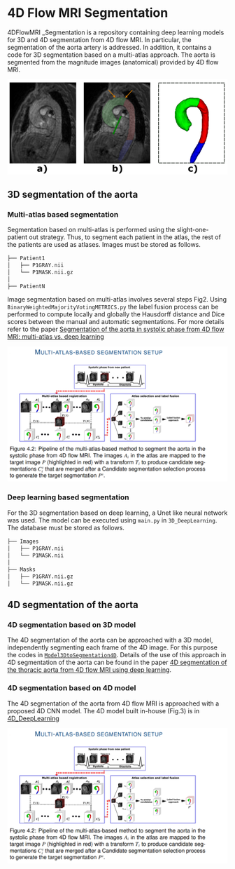 # 4D Flow MRI Segmentation
4DFlowMRI _Segmentation is a repository containing deep learning models for 3D and 4D segmentation from 4D flow MRI. In particular, the segmentation of the aorta artery is addressed. In addition, it contains a code for 3D segmentation based on a multi-atlas approach. The aorta is segmented from the magnitude images (anatomical) provided by 4D flow MRI. 

![Fig.1. Manual segmentation](Images/ManualSeg.PNG)

## 3D segmentation of the aorta

### Multi-atlas based segmentation

Segmentation based on multi-atlas is performed using the slight-one-patient out strategy. Thus, to segment each patient in the atlas, the rest of the patients are used as atlases. Images must be stored as follows.

```
├── Patient1
│   ├── P1GRAY.nii
│   └── P1MASK.nii.gz
│  
├── PatientN

```

Image segmentation based on multi-atlas involves several steps Fig2. Using `BinaryWeightedMajorityVotingMETRICS.py` the label fusion process can be performed to compute locally and globally the Hausdorff distance and Dice scores between the manual and automatic segmentations. For more details refer to the paper [Segmentation of the aorta in systolic phase from 4D flow MRI: multi-atlas vs. deep learning](https://link.springer.com/article/10.1007/s10334-023-01066-2)

![Fig.2. Multi-Atlas based segmentation](Images/Multi-Atlas_segmentation.png)

### Deep learning based segmentation
For the 3D segmentation based on deep learning, a Unet like neural network was used. The model can be executed using `main.py` in `3D_DeepLearning`. The database must be stored as follows.

```
├── Images
│   ├── P1GRAY.nii
│   └── P1MASK.nii
│  
├── Masks
│   ├── P1GRAY.nii.gz
│   └── P1MASK.nii.gz

```

## 4D segmentation of the aorta

### 4D segmentation based on 3D model

The 4D segmentation of the aorta can be approached with a 3D model, independently segmenting each frame of the 4D image. For this purpose the codes in [`Model3DtoSegmentation4D`](4D_DeepLearning/Model3DtoSegmentation4D). Details of the use of this approach in 4D segmentation of the aorta can be found in the paper [4D segmentation of the thoracic aorta from 4D flow MRI using deep learning](https://www.sciencedirect.com/science/article/pii/0730725X22002363).

### 4D segmentation based on 4D model

The 4D segmentation of the aorta from 4D flow MRI is approached with a proposed 4D CNN model. The 4D model built in-house (Fig.3) is in [4D_DeepLearning](4D_DeepLearning)

![Fig.3 4D CNN model](Images/Multi-Atlas_segmentation.png)

